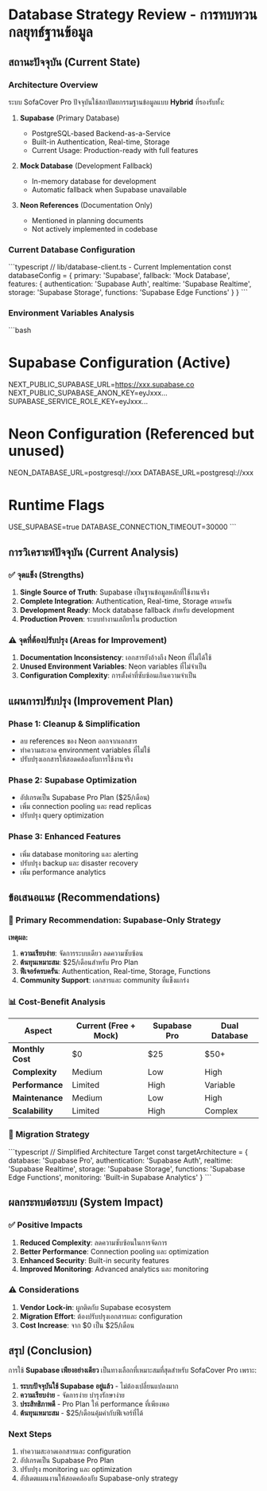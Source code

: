 # Database Strategy Review - การทบทวนกลยุทธ์ฐานข้อมูล

## สถานะปัจจุบัน (Current State)

### Architecture Overview
ระบบ SofaCover Pro ปัจจุบันใช้สถาปัตยกรรมฐานข้อมูลแบบ **Hybrid** ที่รองรับทั้ง:

1. **Supabase** (Primary Database)
   - PostgreSQL-based Backend-as-a-Service
   - Built-in Authentication, Real-time, Storage
   - Current Usage: Production-ready with full features

2. **Mock Database** (Development Fallback)
   - In-memory database for development
   - Automatic fallback when Supabase unavailable

3. **Neon References** (Documentation Only)
   - Mentioned in planning documents
   - Not actively implemented in codebase

### Current Database Configuration

\`\`\`typescript
// lib/database-client.ts - Current Implementation
const databaseConfig = {
  primary: 'Supabase',
  fallback: 'Mock Database',
  features: {
    authentication: 'Supabase Auth',
    realtime: 'Supabase Realtime',
    storage: 'Supabase Storage',
    functions: 'Supabase Edge Functions'
  }
}
\`\`\`

### Environment Variables Analysis
\`\`\`bash
# Supabase Configuration (Active)
NEXT_PUBLIC_SUPABASE_URL=https://xxx.supabase.co
NEXT_PUBLIC_SUPABASE_ANON_KEY=eyJxxx...
SUPABASE_SERVICE_ROLE_KEY=eyJxxx...

# Neon Configuration (Referenced but unused)
NEON_DATABASE_URL=postgresql://xxx
DATABASE_URL=postgresql://xxx

# Runtime Flags
USE_SUPABASE=true
DATABASE_CONNECTION_TIMEOUT=30000
\`\`\`

## การวิเคราะห์ปัจจุบัน (Current Analysis)

### ✅ จุดแข็ง (Strengths)
1. **Single Source of Truth**: Supabase เป็นฐานข้อมูลหลักที่ใช้งานจริง
2. **Complete Integration**: Authentication, Real-time, Storage ครบครัน
3. **Development Ready**: Mock database fallback สำหรับ development
4. **Production Proven**: ระบบทำงานเสถียรใน production

### ⚠️ จุดที่ต้องปรับปรุง (Areas for Improvement)
1. **Documentation Inconsistency**: เอกสารยังอ้างถึง Neon ที่ไม่ได้ใช้
2. **Unused Environment Variables**: Neon variables ที่ไม่จำเป็น
3. **Configuration Complexity**: การตั้งค่าที่ซับซ้อนเกินความจำเป็น

## แผนการปรับปรุง (Improvement Plan)

### Phase 1: Cleanup & Simplification
- ลบ references ของ Neon ออกจากเอกสาร
- ทำความสะอาด environment variables ที่ไม่ใช้
- ปรับปรุงเอกสารให้สอดคล้องกับการใช้งานจริง

### Phase 2: Supabase Optimization
- อัปเกรดเป็น Supabase Pro Plan ($25/เดือน)
- เพิ่ม connection pooling และ read replicas
- ปรับปรุง query optimization

### Phase 3: Enhanced Features
- เพิ่ม database monitoring และ alerting
- ปรับปรุง backup และ disaster recovery
- เพิ่ม performance analytics

## ข้อเสนอแนะ (Recommendations)

### 🎯 Primary Recommendation: Supabase-Only Strategy

**เหตุผล:**
1. **ความเรียบง่าย**: จัดการระบบเดียว ลดความซับซ้อน
2. **ต้นทุนเหมาะสม**: $25/เดือนสำหรับ Pro Plan
3. **ฟีเจอร์ครบครัน**: Authentication, Real-time, Storage, Functions
4. **Community Support**: เอกสารและ community ที่แข็งแกร่ง

### 📊 Cost-Benefit Analysis

| Aspect | Current (Free + Mock) | Supabase Pro | Dual Database |
|--------|----------------------|--------------|---------------|
| **Monthly Cost** | $0 | $25 | $50+ |
| **Complexity** | Medium | Low | High |
| **Performance** | Limited | High | Variable |
| **Maintenance** | Medium | Low | High |
| **Scalability** | Limited | High | Complex |

### 🚀 Migration Strategy

\`\`\`typescript
// Simplified Architecture Target
const targetArchitecture = {
  database: 'Supabase Pro',
  authentication: 'Supabase Auth',
  realtime: 'Supabase Realtime',
  storage: 'Supabase Storage',
  functions: 'Supabase Edge Functions',
  monitoring: 'Built-in Supabase Analytics'
}
\`\`\`

## ผลกระทบต่อระบบ (System Impact)

### ✅ Positive Impacts
1. **Reduced Complexity**: ลดความซับซ้อนในการจัดการ
2. **Better Performance**: Connection pooling และ optimization
3. **Enhanced Security**: Built-in security features
4. **Improved Monitoring**: Advanced analytics และ monitoring

### ⚠️ Considerations
1. **Vendor Lock-in**: ผูกติดกับ Supabase ecosystem
2. **Migration Effort**: ต้องปรับปรุงเอกสารและ configuration
3. **Cost Increase**: จาก $0 เป็น $25/เดือน

## สรุป (Conclusion)

การใช้ **Supabase เพียงอย่างเดียว** เป็นทางเลือกที่เหมาะสมที่สุดสำหรับ SofaCover Pro เพราะ:

1. **ระบบปัจจุบันใช้ Supabase อยู่แล้ว** - ไม่ต้องเปลี่ยนแปลงมาก
2. **ความเรียบง่าย** - จัดการง่าย บำรุงรักษาง่าย
3. **ประสิทธิภาพดี** - Pro Plan ให้ performance ที่เพียงพอ
4. **ต้นทุนเหมาะสม** - $25/เดือนคุ้มค่ากับฟีเจอร์ที่ได้

### Next Steps
1. ทำความสะอาดเอกสารและ configuration
2. อัปเกรดเป็น Supabase Pro Plan
3. ปรับปรุง monitoring และ optimization
4. อัปเดตแผนงานให้สอดคล้องกับ Supabase-only strategy

